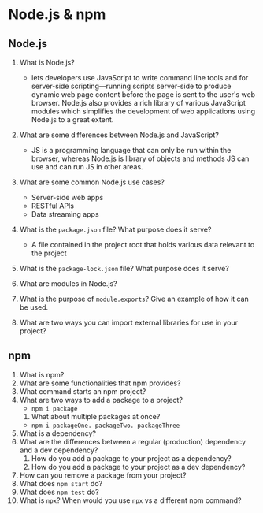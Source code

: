 # Node.js & npm

## Node.js

1. What is Node.js?
   - lets developers use JavaScript to write command line tools and for server-side scripting—running scripts server-side to produce dynamic web page content before the page is sent to the user's web browser. Node.js also provides a rich library of various JavaScript modules which simplifies the development of web applications using Node.js to a great extent.
2. What are some differences between Node.js and JavaScript?
   - JS is a programming language that can only be run within the browser, whereas Node.js is library of objects and methods JS can use and can run JS in other areas.
3. What are some common Node.js use cases?

   - Server-side web apps
   - RESTful APIs
   - Data streaming apps

4. What is the `package.json` file? What purpose does it serve?
   - A file contained in the project root that holds various data relevant to the project
5. What is the `package-lock.json` file? What purpose does it serve?
6. What are modules in Node.js?
7. What is the purpose of `module.exports`? Give an example of how it can be used.
8. What are two ways you can import external libraries for use in your project?

## npm

1. What is npm?
2. What are some functionalities that npm provides?
3. What command starts an npm project?
4. What are two ways to add a package to a project?
   - `npm i package`
   1. What about multiple packages at once?
   - `npm i packageOne. packageTwo. packageThree`
5. What is a dependency?
6. What are the differences between a regular (production) dependency and a dev dependency?
   1. How do you add a package to your project as a dependency?
   2. How do you add a package to your project as a dev dependency?
7. How can you remove a package from your project?
8. What does `npm start` do?
9. What does `npm test` do?
10. What is `npx`? When would you use `npx` vs a different npm command?
